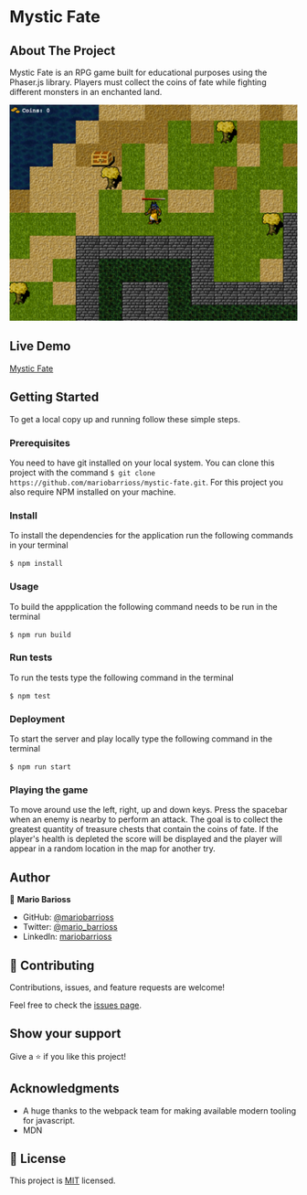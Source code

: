 # Mystic Fate

<!-- ABOUT THE PROJECT -->
## About The Project

Mystic Fate is an RPG game built for educational purposes using the Phaser.js library. Players must collect the coins of fate while fighting different monsters in an enchanted land.

![screenshot](./docs/screenshot.png)

## Live Demo
[Mystic Fate](https://priceless-kalam-4cb4c2.netlify.app/)

## Getting Started

To get a local copy up and running follow these simple steps.

### Prerequisites

  You need to have git installed on your local system.
  You can clone this project with the command `$ git clone https://github.com/mariobarrioss/mystic-fate.git`.
  For this project you also require NPM installed on your machine.

### Install

  To install the dependencies for the application run the following commands in your terminal

  `$ npm install`

### Usage

  To build the appplication the following command needs to be run in the terminal

  `$ npm run build`

### Run tests

To run the tests type the following command in the terminal

`$ npm test`

### Deployment

To start the server and play locally type the following command in the terminal

`$ npm run start`

### Playing the game

To move around use the left, right, up and down keys. Press the spacebar when an enemy is nearby to perform an attack. The goal is to collect the greatest quantity of treasure chests that contain the coins of fate. If the player's health is depleted the score will be displayed and the player will appear in a random location in the map for another try.

## Author

👤 **Mario Barioss**

- GitHub: [@mariobarrioss](https://github.com/mariobarrioss)
- Twitter: [@mario_barrioss](https://twitter.com/@mario_barrioss)
- LinkedIn: [mariobarrioss](https://www.linkedin.com/in/mariobarrioss)

## 🤝 Contributing

Contributions, issues, and feature requests are welcome!

Feel free to check the [issues page](issues/).

## Show your support

Give a ⭐️ if you like this project!

## Acknowledgments

 * A huge thanks to the webpack team for making available modern tooling for javascript.
 * MDN

## 📝 License

This project is [MIT](https://github.com/mariobarrioss/mystic-fate/blob/game-setup/LICENSE) licensed.
